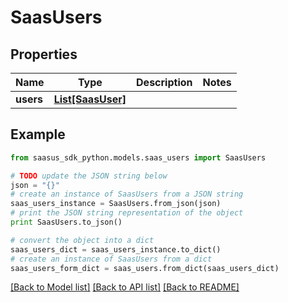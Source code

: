 # SaasUsers


## Properties
Name | Type | Description | Notes
------------ | ------------- | ------------- | -------------
**users** | [**List[SaasUser]**](SaasUser.md) |  | 

## Example

```python
from saasus_sdk_python.models.saas_users import SaasUsers

# TODO update the JSON string below
json = "{}"
# create an instance of SaasUsers from a JSON string
saas_users_instance = SaasUsers.from_json(json)
# print the JSON string representation of the object
print SaasUsers.to_json()

# convert the object into a dict
saas_users_dict = saas_users_instance.to_dict()
# create an instance of SaasUsers from a dict
saas_users_form_dict = saas_users.from_dict(saas_users_dict)
```
[[Back to Model list]](../README.md#documentation-for-models) [[Back to API list]](../README.md#documentation-for-api-endpoints) [[Back to README]](../README.md)


